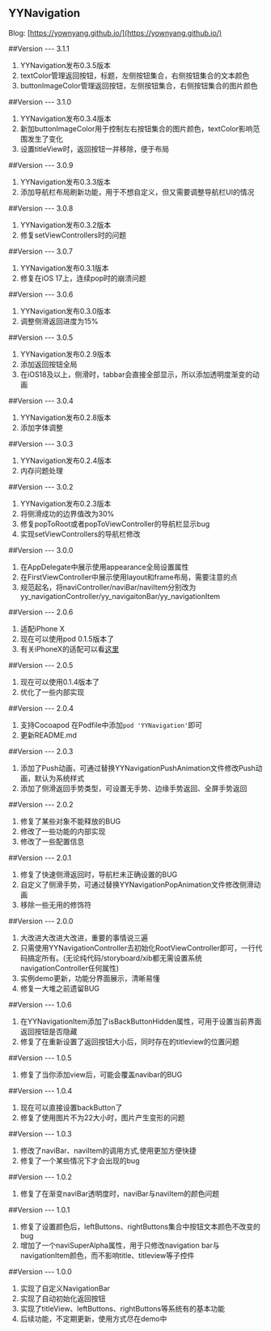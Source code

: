 YYNavigation
------
Blog: [https://yownyang.github.io/](https://yownyang.github.io/)

##Version --- 3.1.1
1. YYNavigation发布0.3.5版本
2. textColor管理返回按钮，标题，左侧按钮集合，右侧按钮集合的文本颜色
3. buttonImageColor管理返回按钮，左侧按钮集合，右侧按钮集合的图片颜色

##Version --- 3.1.0
1. YYNavigation发布0.3.4版本
2. 新加buttonImageColor用于控制左右按钮集合的图片颜色，textColor影响范围发生了变化
3. 设置titleView时，返回按钮一并移除，便于布局

##Version --- 3.0.9
1. YYNavigation发布0.3.3版本
2. 添加导航栏布局刷新功能，用于不想自定义，但又需要调整导航栏UI的情况

##Version --- 3.0.8
1. YYNavigation发布0.3.2版本
2. 修复setViewControllers时的问题

##Version --- 3.0.7
1. YYNavigation发布0.3.1版本
2. 修复在iOS 17上，连续pop时的崩溃问题

##Version --- 3.0.6
1. YYNavigation发布0.3.0版本
2. 调整侧滑返回进度为15%

##Version --- 3.0.5
1. YYNavigation发布0.2.9版本
2. 添加返回按钮全局
3. 在iOS18及以上，侧滑时，tabbar会直接全部显示，所以添加透明度渐变的动画

##Version --- 3.0.4
1. YYNavigation发布0.2.8版本
2. 添加字体调整

##Version --- 3.0.3
1. YYNavigation发布0.2.4版本
2. 内存问题处理

##Version --- 3.0.2
1. YYNavigation发布0.2.3版本
2. 将侧滑成功的边界值改为30%
3. 修复popToRoot或者popToViewController的导航栏显示bug
4. 实现setViewControllers的导航栏修改

##Version --- 3.0.0
1. 在AppDelegate中展示使用appearance全局设置属性
2. 在FirstViewController中展示使用layout和frame布局，需要注意的点
3. 规范起名，将naviController/naviBar/naviItem分别改为yy_navigationController/yy_navigaitonBar/yy_navigationItem

##Version --- 2.0.6
1. 适配iPhone X
2. 现在可以使用pod 0.1.5版本了
3. 有关iPhoneX的适配可以看[这里](https://yownyang.github.io/2017/09/17/AdaptationiPhoneX/#more)

##Version --- 2.0.5 
1. 现在可以使用0.1.4版本了
2. 优化了一些内部实现

##Version --- 2.0.4
1. 支持Cocoapod 在Podfile中添加`pod 'YYNavigation'`即可
2. 更新README.md

##Version --- 2.0.3  
1. 添加了Push动画，可通过替换YYNavigationPushAnimation文件修改Push动画，默认为系统样式  
2. 添加了侧滑返回手势类型，可设置无手势、边缘手势返回、全屏手势返回

##Version --- 2.0.2
1. 修复了某些对象不能释放的BUG  
2. 修改了一些功能的内部实现  
3. 修改了一些配置信息

##Version --- 2.0.1
1. 修复了快速侧滑返回时，导航栏未正确设置的BUG  
2. 自定义了侧滑手势，可通过替换YYNavigationPopAnimation文件修改侧滑动画  
3. 移除一些无用的修饰符

##Version --- 2.0.0
1. 大改进大改进大改进，重要的事情说三遍  
2. 只需使用YYNavigationController去初始化RootViewController即可，一行代码搞定所有。(无论纯代码/storyboard/xib都无需设置系统navigationController任何属性)  
3. 实例demo更新，功能分界面展示，清晰易懂  
4. 修复一大堆之前遗留BUG

##Version --- 1.0.6
1. 在YYNavigationItem添加了isBackButtonHidden属性，可用于设置当前界面返回按钮是否隐藏  
2. 修复了在重新设置了返回按钮大小后，同时存在的titleview的位置问题

##Version --- 1.0.5
1. 修复了当你添加view后，可能会覆盖navibar的BUG

##Version --- 1.0.4
1. 现在可以直接设置backButton了  
2. 修复了使用图片不为22大小时，图片产生变形的问题

##Version --- 1.0.3
1. 修改了naviBar、naviItem的调用方式,使用更加方便快捷  
2. 修复了一个某些情况下才会出现的bug

##Version --- 1.0.2
1. 修复了在渐变naviBar透明度时，naviBar与naviItem的颜色问题

##Version --- 1.0.1  
1. 修复了设置颜色后，leftButtons、rightButtons集合中按钮文本颜色不改变的bug  
2. 增加了一个naviSuperAlpha属性，用于只修改navigation bar与navigationItem颜色，而不影响title、titleview等子控件

##Version --- 1.0.0
1. 实现了自定义NavigationBar  
2. 实现了自动初始化返回按钮  
3. 实现了titleView、leftButtons、rightButtons等系统有的基本功能  
4. 后续功能，不定期更新，使用方式尽在demo中

